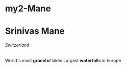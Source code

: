 # my2-Mane
# Srinivas Mane
###### Switzerland
World's most **graceful** lakes
Largest **waterfalls** in Europe
